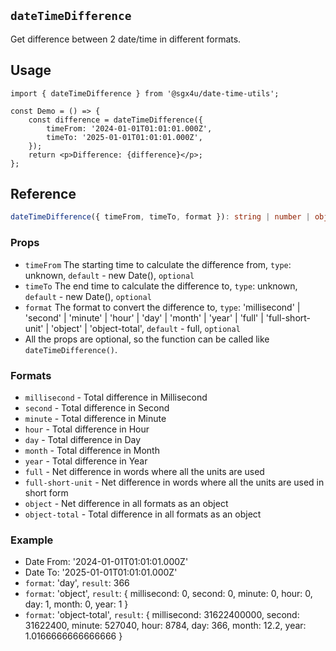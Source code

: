 ## `dateTimeDifference`

Get difference between 2 date/time in different formats.

## Usage

```tsx
import { dateTimeDifference } from '@sgx4u/date-time-utils';

const Demo = () => {
	const difference = dateTimeDifference({
		timeFrom: '2024-01-01T01:01:01.000Z',
		timeTo: '2025-01-01T01:01:01.000Z',
	});
	return <p>Difference: {difference}</p>;
};
```

## Reference

```ts
dateTimeDifference({ timeFrom, timeTo, format }): string | number | object;
```

### Props

-   `timeFrom` The starting time to calculate the difference from, `type`: unknown, `default` - new Date(), `optional`
-   `timeTo` The end time to calculate the difference to, `type`: unknown, `default` - new Date(), `optional`
-   `format` The format to convert the difference to, `type`: 'millisecond' | 'second' | 'minute' | 'hour' | 'day' | 'month' | 'year' | 'full' | 'full-short-unit' | 'object' | 'object-total', `default` - full, `optional`
-   All the props are optional, so the function can be called like `dateTimeDifference()`.

### Formats

-   `millisecond` - Total difference in Millisecond
-   `second` - Total difference in Second
-   `minute` - Total difference in Minute
-   `hour` - Total difference in Hour
-   `day` - Total difference in Day
-   `month` - Total difference in Month
-   `year` - Total difference in Year
-   `full` - Net difference in words where all the units are used
-   `full-short-unit` - Net difference in words where all the units are used in short form
-   `object` - Net difference in all formats as an object
-   `object-total` - Total difference in all formats as an object

### Example

-   Date From: '2024-01-01T01:01:01.000Z'
-   Date To: '2025-01-01T01:01:01.000Z'
-   `format`: 'day', `result`: 366
-   `format`: 'object', `result`: { millisecond: 0, second: 0, minute: 0, hour: 0, day: 1, month: 0, year: 1 }
-   `format`: 'object-total', `result`: { millisecond: 31622400000, second: 31622400, minute: 527040, hour: 8784, day: 366, month: 12.2, year: 1.0166666666666666 }
